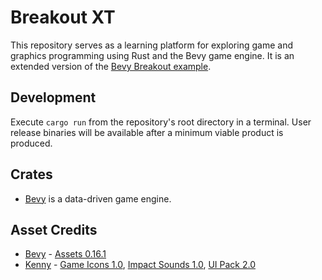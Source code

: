 # Breakout XT

This repository serves as a learning platform for exploring game and graphics programming using Rust and the Bevy game engine. It is an extended version of the [Bevy Breakout example](https://github.com/bevyengine/bevy/blob/release-0.16.1/examples/games/breakout.rs).

## Development

Execute `cargo run` from the repository's root directory in a terminal. User release binaries will be available after a minimum viable product is produced.

## Crates

- [Bevy](https://github.com/bevyengine/bevy) is a data-driven game engine.

## Asset Credits

- [Bevy](https://bevy.org/) - [Assets 0.16.1](https://github.com/bevyengine/bevy/tree/release-0.16.1/assets)
- [Kenny](https://kenney.nl/) - [Game Icons 1.0](https://kenney.nl/assets/game-icons), [Impact Sounds 1.0](https://kenney.nl/assets/impact-sounds), [UI Pack 2.0](https://kenney.nl/assets/ui-pack)